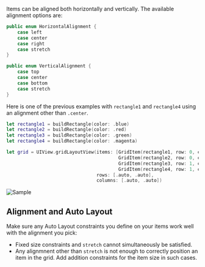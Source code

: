 Items can be aligned both horizontally and vertically.
The available alignment options are:

```swift
public enum HorizontalAlignment {
    case left
    case center
    case right
    case stretch
}

public enum VerticalAlignment {
    case top
    case center
    case bottom
    case stretch
}
```

Here is one of the previous examples with `rectangle1` and `rectangle4` using an alignment other than `.center`.
```swift
let rectangle1 = buildRectangle(color: .blue)
let rectangle2 = buildRectangle(color: .red)
let rectangle3 = buildRectangle(color: .green)
let rectangle4 = buildRectangle(color: .magenta)

let grid = UIView.gridLayoutView(items: [GridItem(rectangle1, row: 0, column: 0, verticalAlignment: .top),
                                         GridItem(rectangle2, row: 0, column: 1),
                                         GridItem(rectangle3, row: 1, column: 0),
                                         GridItem(rectangle4, row: 1, column: 1, horizontalAlignment: .right)],
                                 rows: [.auto, .auto],
                                 columns: [.auto, .auto])
```
![Sample](https://github.com/mihaimihaila/GridLayout/blob/master/GridLayout/Output/10.png "Sample")

## Alignment and Auto Layout

Make sure any Auto Layout constraints you define on your items work well with the alignment you pick:

* Fixed size constraints and `stretch` cannot simultaneously be satisfied.
* Any alignmnent other than `stretch` is not enough to correctly position an item in the grid. Add addition constraints for the item size in such cases.